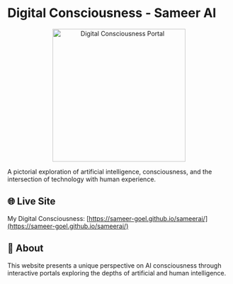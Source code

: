 # Digital Consciousness - Sameer AI

<div align="center">
  <img src="https://github.com/sameer-goel/sameerai/blob/main/assets/icons/main-portal-entry.gif" alt="Digital Consciousness Portal" width="300"/>
</div>

A pictorial exploration of artificial intelligence, consciousness, and the intersection of technology with human experience.

## 🌐 Live Site

My Digital Consciousness: [https://sameer-goel.github.io/sameerai/](https://sameer-goel.github.io/sameerai/)

## 🧠 About

This website presents a unique perspective on AI consciousness through interactive portals exploring the depths of artificial and human intelligence.
